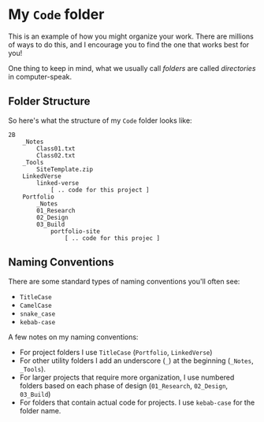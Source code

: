 My `Code` folder
====================

This is an example of how you might organize your work. There are millions of ways to do this, and I encourage you to find the one that works best for you!

One thing to keep in mind, what we usually call *folders* are called *directories* in computer-speak.

Folder Structure
----------------

So here's what the structure of my `Code` folder looks like:

```
2B
	_Notes
		Class01.txt
		Class02.txt
	_Tools
		SiteTemplate.zip
	LinkedVerse
		linked-verse
			[ .. code for this project ]
	Portfolio
		_Notes
		01_Research
		02_Design
		03_Build
			portfolio-site
				[ .. code for this projec ]

```


Naming Conventions
------------------

There are some standard types of naming conventions you'll often see:

* `TitleCase`
* `CamelCase`
* `snake_case`
* `kebab-case`

A few notes on my naming conventions:

* For project folders I use `TitleCase` (`Portfolio`, `LinkedVerse`)
* For other utility folders I add an underscore (`_`) at the beginning (`_Notes`, `_Tools`).
* For larger projects that require more organization, I use numbered folders based on each phase of design (`01_Research`, `02_Design`, `03_Build`)
* For folders that contain actual code for projects. I use `kebab-case` for the folder name.
